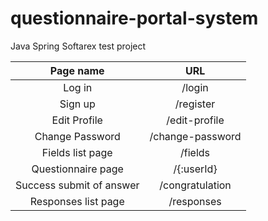 # questionnaire-portal-system

Java Spring Softarex test project


|  Page name  |  URL |
| :---------: | :---: |
|  Log in | /login|
|  Sign up | /register|
|  Edit Profile | /edit-profile|
|  Change Password | /change-password|
|  Fields list page | /fields|
|  Questionnaire page | /{:userId} |
|  Success submit of answer | /congratulation|
|  Responses list page | /responses|
